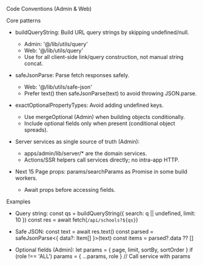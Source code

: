 Code Conventions (Admin & Web)

Core patterns

- buildQueryString: Build URL query strings by skipping undefined/null.
  - Admin: '@/lib/utils/query'
  - Web: '@/lib/utils/query'
  - Use for all client-side link/query construction, not manual string concat.

- safeJsonParse: Parse fetch responses safely.
  - Web: '@/lib/utils/safe-json'
  - Prefer text() then safeJsonParse<T>(text) to avoid throwing JSON.parse.

- exactOptionalPropertyTypes: Avoid adding undefined keys.
  - Use mergeOptional (Admin) when building objects conditionally.
  - Include optional fields only when present (conditional object spreads).

- Server services as single source of truth (Admin):
  - apps/admin/lib/server/* are the domain services.
  - Actions/SSR helpers call services directly; no intra-app HTTP.

- Next 15 Page props: params/searchParams as Promise in some build workers.
  - Await props before accessing fields.

Examples

- Query string:
  const qs = buildQueryString({ search: q || undefined, limit: 10 })
  const res = await fetch(`/api/schools?${qs}`)

- Safe JSON:
  const text = await res.text()
  const parsed = safeJsonParse<{ data?: Item[] }>(text)
  const items = parsed?.data ?? []

- Optional fields (Admin):
  let params = { page, limit, sortBy, sortOrder }
  if (role !== 'ALL') params = { ...params, role }
  // Call service with params

